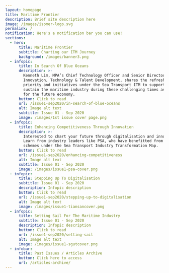 ```yaml
---
layout: homepage
title: Maritime Frontier
description: Brief site description here
image: /images/isomer-logo.svg
permalink: /
notification: Here's a notification bar you can use!
sections:
  - hero:
      title: Maritime Frontier
      subtitle: Charting our ITM Journey
      background: /images/banner3.png
  - infopic:
      title: In Search Of Blue Oceans
      description: >-
        Kenneth Lim, MPA’s Chief Technology Officer and Senior Director,
        Innovation, Technology & Talent Development, shares the refreshed
        priority and initiatives under the Sea Transport ITM to support and
        sustain the maritime industry during these challenging times as well as
        for the future economy.
      button: Click to read
      url: /issue1-sep2020/in-search-of-blue-oceans
      alt: Image alt text
      subtitle: Issue 01 - Sep 2020
      image: /images/1st issue cover page.png
  - infopic:
      title: Enhancing Competitiveness Through Innovation
      description: >-
        Interested to chart your future through digitalisation and innovation?
        Learn from industry leaders like PSA, who have benefitted from support
        schemes under the Sea Transport Industry Transformation Map.
      button: Click to read
      url: /issue1-sep2020/enhancing-competitiveness
      alt: Image alt text
      subtitle: Issue 01 - Sep 2020
      image: /images/issue1-psa-cover.png
  - infopic:
      title: Stepping Up To Digitalisation
      subtitle: Issue 01 - Sep 2020
      description: Infopic description
      button: Click to read
      url: /issue1-sep2020/stepping-up-to-digitalisation
      alt: Image alt text
      image: /images/issue1-tiansancover.png
  - infopic:
      title: Setting Sail For The Maritime Industry
      subtitle: Issue 01 - Sep 2020
      description: Infopic description
      button: Click to read
      url: /issue1-sep2020/setting-sail
      alt: Image alt text
      image: /images/issue1-sgutcover.png
  - infobar:
      title: Past Issues / Articles Archive
      button: Click here to access
      url: /articles-archive/
---
```

